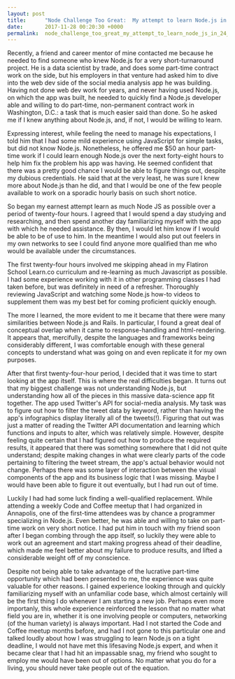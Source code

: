 ```yaml
---
layout: post
title:      "Node Challenge Too Great:  My attempt to learn Node.js in 24 hours"
date:       2017-11-28 00:20:30 +0000
permalink:  node_challenge_too_great_my_attempt_to_learn_node_js_in_24_hours
---
```



Recently, a friend and career mentor of mine contacted me because he needed to find someone who knew Node.js for a very short-turnaround project.  He is a data scientist by trade, and does some part-time contract work on the side, but his employers in that venture had asked him to dive into the web dev side of the social media analysis app he was building.  Having not done web dev work for years, and never having used Node.js, on which the app was built, he needed to quickly find a Node.js developer able and willing to do part-time, non-permanent contract work in Washington, D.C.: a task that is much easier said than done.  So he asked me if I knew anything about Node.js, and, if not, I would be willing to learn.

Expressing interest, while feeling the need to manage his expectations, I told him that I had some mild experience using JavaScript for simple tasks, but did not know Node.js.  Nonetheless,  he offered me $50 an hour part-time work if I could learn enough Node.js over the next forty-eight hours to help him fix the problem his app was having.  He seemed confident that there was a pretty good chance I would be able to figure things out, despite my dubious credentials.  He said that at the very least, he was sure I knew more about Node.js than he did, and that I would be one of the few people available to work on a sporadic hourly basis on such short notice.

So began my earnest attempt learn as much Node JS as possible over a period of twenty-four hours.  I agreed that I would spend a day studying and researching, and then spend another day familiarizing myself with the app with which he needed assistance. By then, I would let him know if I would be able to be of use to him.  In the meantime I would also put out feelers in my own networks to see I could find anyone more qualified than me who would be available under the circumstances.  

The first twenty-four hours involved me skipping ahead in my Flatiron School Learn.co curriculum and re-learning as much Javascript as possible.  I had some experience working with it in other programming classes I had taken before, but was definitely in need of a refresher.  Thoroughly reviewing JavaScript and watching some Node.js how-to videos to supplement them was my best bet for coming proficient quickly enough.

The more I learned, the more evident to me it became that there were many similarities between Node.js and Rails.  In particular, I found a great deal of conceptual overlap when it came to response-handling and html-rendering.  It appears that, mercifully, despite the languages and frameworks being considerably different, I was comfortable enough with these general concepts to understand what was going on and even replicate it for my own purposes.

After that first twenty-four-hour period, I decided that it was time to start looking at the app itself.  This is where the real difficulties began.  It turns out that my biggest challenge was not understanding Node.js, but understanding how all of the pieces in this massive data-science app fit together.  The app used Twitter's API for social-media analysis.  My task was to figure out how to filter the tweet data by keyword, rather than having the app's infographics display literally all of the tweets(!).  Figuring that out was just a matter of reading the Twitter API documentation and learning which functions and inputs to alter, which was relatively simple.  However, despite feeling quite certain that I had figured out how to produce the required results, it appeared that there was something somewhere that I did not quite understand; despite making changes in what were clearly parts of the code pertaining to filtering the tweet stream, the app's actual behavior would not change.  Perhaps there was some layer of interaction between the visual components of the app and its business logic that I was missing.  Maybe I would have been able to figure it out eventually, but I had run out of time.

Luckily I had had some luck finding a well-qualified replacement.  While attending a weekly Code and Coffee meetup that I had organized in Annapolis, one of the first-time attendees was by chance a programmer specializing in Node.js.  Even better, he was able and willing to take on part-time work on very short notice.  I had put him in touch with my friend soon after I began combing through the app itself, so luckily they were able to work out an agreement and start making progress ahead of their deadline, which made me feel better about my failure to produce results, and lifted a considerable weight off of my conscience.  

Despite not being able to take advantage of the lucrative part-time opportunity which had been presented to me, the experience was quite valuable for other reasons.  I gained experience looking through and quickly familiarizing myself with an unfamiliar code base, which almost certainly will be the first thing I do whenever I am starting a new job.  Perhaps even more importanly, this whole experience reinforced the lesson that no matter what field you are in, whether it is one involving people or computers, networking (of the human variety) is always important.  Had I not started the Code and Coffee meetup months before, and had I not gone to this particular one and talked loudly about how I was struggling to learn Node.js on a tight deadline, I would not have met this lifesaving Node.js expert, and when it became clear that I had hit an impassable snag, my friend who sought to employ me would have been out of options.  No matter what you do for a living, you should never take people out of the equation.
